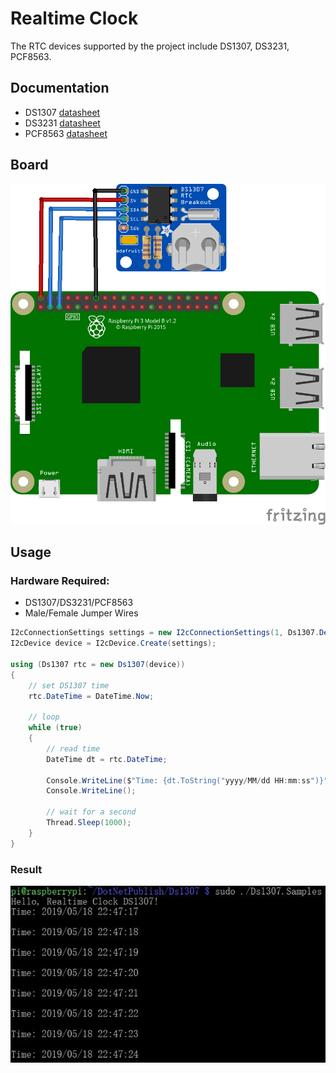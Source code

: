 # Realtime Clock

The RTC devices supported by the project include DS1307, DS3231, PCF8563.

## Documentation

- DS1307 [datasheet](https://cdn.datasheetspdf.com/pdf-down/D/S/1/DS1307-Maxim.pdf)
- DS3231 [datasheet](https://datasheets.maximintegrated.com/en/ds/DS3231.pdf)
- PCF8563 [datasheet](https://cdn.datasheetspdf.com/pdf-down/P/C/F/PCF-856.pdf)

## Board

![Circuit DS1307](Circuit_DS1307_bb.png)

## Usage

### Hardware Required:

- DS1307/DS3231/PCF8563
- Male/Female Jumper Wires

```csharp
I2cConnectionSettings settings = new I2cConnectionSettings(1, Ds1307.DefaultI2cAddress);
I2cDevice device = I2cDevice.Create(settings);

using (Ds1307 rtc = new Ds1307(device))
{
    // set DS1307 time
    rtc.DateTime = DateTime.Now;

    // loop
    while (true)
    {
        // read time
        DateTime dt = rtc.DateTime;

        Console.WriteLine($"Time: {dt.ToString("yyyy/MM/dd HH:mm:ss")}");
        Console.WriteLine();

        // wait for a second
        Thread.Sleep(1000);
    }
}
```

### Result

![Sample result](RunningResult.jpg)
